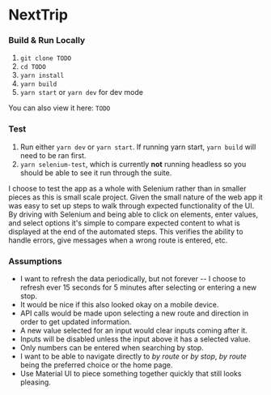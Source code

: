 # NextTrip

### Build & Run Locally

1. `git clone TODO`
2. `cd TODO`
3. `yarn install`
4. `yarn build`
5. `yarn start` or `yarn dev` for dev mode

You can also view it here: `TODO`

### Test

1. Run either `yarn dev` or `yarn start`. If running yarn start, `yarn build` will need to be ran first.
2. `yarn selenium-test`, which is currently **not** running headless so you should be able to see it run through the suite.

I choose to test the app as a whole with Selenium rather than in smaller pieces as this is small scale project. Given the small nature of the web app it was easy to set up steps to walk through expected functionality of the UI. By driving with Selenium and being able to click on elements, enter values, and select options it's simple to compare expected content to what is displayed at the end of the automated steps. This verifies the ability to handle errors, give messages when a wrong route is entered, etc.

### Assumptions

- I want to refresh the data periodically, but not forever -- I choose to refresh ever 15 seconds for 5 minutes after selecting or entering a new stop.
- It would be nice if this also looked okay on a mobile device.
- API calls would be made upon selecting a new route and direction in order to get updated information.
- A new value selected for an input would clear inputs coming after it.
- Inputs will be disabled unless the input above it has a selected value.
- Only numbers can be entered when searching by stop.
- I want to be able to navigate directly to _by route_ or _by stop_, _by route_ being the preferred choice or the home page.
- Use Material UI to piece something together quickly that still looks pleasing.
